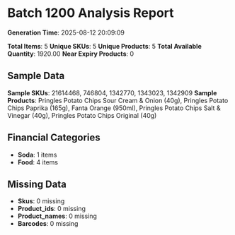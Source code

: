 # Batch 1200 Analysis Report

**Generation Time**: 2025-08-12 20:09:09

**Total Items**: 5
**Unique SKUs**: 5
**Unique Products**: 5
**Total Available Quantity**: 1920.00
**Near Expiry Products**: 0

## Sample Data
**Sample SKUs**: 21614468, 746804, 1342770, 1343023, 1342909
**Sample Products**: Pringles Potato Chips Sour Cream & Onion (40g), Pringles Potato Chips Paprika (165g), Fanta Orange (950ml), Pringles Potato Chips Salt & Vinegar (40g), Pringles Potato Chips Original (40g)

## Financial Categories
- **Soda**: 1 items
- **Food**: 4 items

## Missing Data
- **Skus**: 0 missing
- **Product_ids**: 0 missing
- **Product_names**: 0 missing
- **Barcodes**: 0 missing
